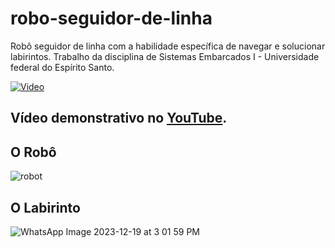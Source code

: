 # robo-seguidor-de-linha
Robô seguidor de linha com a habilidade específica de navegar e solucionar labirintos.
Trabalho da disciplina de Sistemas Embarcados I - Universidade federal do Espírito Santo.

[![Video](https://www.youtube.com/watch?v=42od_47x8S8/maxresdefault.jpg)](https://www.youtube.com/watch?v=42od_47x8S8)

## Vídeo demonstrativo no [YouTube](https://youtu.be/42od_47x8S8).

## O Robô
![robot](https://github.com/MateusSartorio/robo-seguidor-de-linha/assets/69646100/72749fd0-925d-4d86-a08f-0f7dff8bf461)

## O Labirinto
![WhatsApp Image 2023-12-19 at 3 01 59 PM](https://github.com/MateusSartorio/robo-seguidor-de-linha/assets/69646100/2c11934c-82dd-4713-8143-908e6f4abb90)
